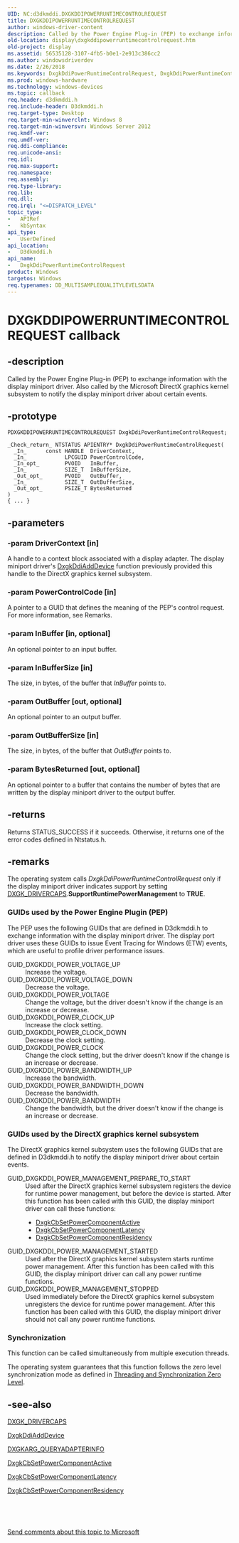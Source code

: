 ```yaml
---
UID: NC:d3dkmddi.DXGKDDIPOWERRUNTIMECONTROLREQUEST
title: DXGKDDIPOWERRUNTIMECONTROLREQUEST
author: windows-driver-content
description: Called by the Power Engine Plug-in (PEP) to exchange information with the display miniport driver. Also called by the Microsoft DirectX graphics kernel subsystem to notify the display miniport driver about certain events.
old-location: display\dxgkddipowerruntimecontrolrequest.htm
old-project: display
ms.assetid: 56535128-3107-4fb5-b0e1-2e913c386cc2
ms.author: windowsdriverdev
ms.date: 2/26/2018
ms.keywords: DxgkDdiPowerRuntimeControlRequest, DxgkDdiPowerRuntimeControlRequest callback function [Display Devices], PDXGKDDIPOWERRUNTIMECONTROLREQUEST, d3dkmddi/DxgkDdiPowerRuntimeControlRequest, display.dxgkddipowerruntimecontrolrequest
ms.prod: windows-hardware
ms.technology: windows-devices
ms.topic: callback
req.header: d3dkmddi.h
req.include-header: D3dkmddi.h
req.target-type: Desktop
req.target-min-winverclnt: Windows 8
req.target-min-winversvr: Windows Server 2012
req.kmdf-ver: 
req.umdf-ver: 
req.ddi-compliance: 
req.unicode-ansi: 
req.idl: 
req.max-support: 
req.namespace: 
req.assembly: 
req.type-library: 
req.lib: 
req.dll: 
req.irql: "<=DISPATCH_LEVEL"
topic_type:
-	APIRef
-	kbSyntax
api_type:
-	UserDefined
api_location:
-	D3dkmddi.h
api_name:
-	DxgkDdiPowerRuntimeControlRequest
product: Windows
targetos: Windows
req.typenames: DD_MULTISAMPLEQUALITYLEVELSDATA
---
```


# DXGKDDIPOWERRUNTIMECONTROLREQUEST callback


## -description


Called by the Power Engine Plug-in (PEP) to exchange information with the display miniport driver. Also called by the Microsoft DirectX graphics kernel subsystem to notify the display miniport driver about certain events.


## -prototype


````
PDXGKDDIPOWERRUNTIMECONTROLREQUEST DxgkDdiPowerRuntimeControlRequest;

_Check_return_ NTSTATUS APIENTRY* DxgkDdiPowerRuntimeControlRequest(
  _In_      const HANDLE  DriverContext,
  _In_            LPCGUID PowerControlCode,
  _In_opt_        PVOID   InBuffer,
  _In_            SIZE_T  InBufferSize,
  _Out_opt_       PVOID   OutBuffer,
  _In_            SIZE_T  OutBufferSize,
  _Out_opt_       PSIZE_T BytesReturned
)
{ ... }
````


## -parameters




### -param DriverContext [in]

A handle to a context block associated with a display adapter. The display miniport driver's <a href="..\dispmprt\nc-dispmprt-dxgkddi_add_device.md">DxgkDdiAddDevice</a> function previously provided this handle to the DirectX graphics kernel subsystem.


### -param PowerControlCode [in]

A pointer to a GUID that defines the meaning of the PEP's control request. For more information, see Remarks.


### -param InBuffer [in, optional]

An optional pointer to an input buffer.


### -param InBufferSize [in]

The size, in bytes, of the buffer that <i>InBuffer</i> points to.


### -param OutBuffer [out, optional]

An optional pointer to an output buffer.


### -param OutBufferSize [in]

The size, in bytes, of the buffer that <i>OutBuffer</i> points to.


### -param BytesReturned [out, optional]

An optional pointer to a buffer that contains the number of bytes that are written by the display miniport driver to the output buffer.


## -returns



Returns STATUS_SUCCESS if it succeeds. Otherwise, it returns one of the error codes defined in Ntstatus.h.




## -remarks



The operating system calls <i>DxgkDdiPowerRuntimeControlRequest</i> only if the display miniport driver indicates support by setting <a href="..\d3dkmddi\ns-d3dkmddi-_dxgk_drivercaps.md">DXGK_DRIVERCAPS</a>.<b>SupportRuntimePowerManagement</b> to <b>TRUE</b>.

<h3><a id="GUIDs_used_by_the_Power_Engine_Plugin__PEP_"></a><a id="guids_used_by_the_power_engine_plugin__pep_"></a><a id="GUIDS_USED_BY_THE_POWER_ENGINE_PLUGIN__PEP_"></a>GUIDs used by the Power Engine Plugin (PEP)</h3>
The PEP uses the following GUIDs that are defined in D3dkmddi.h to exchange information with the display miniport driver. The display port driver uses these  GUIDs to issue Event Tracing for Windows (ETW) events, which are useful to profile driver performance issues.

<dl>
<dt><a id="GUID_DXGKDDI_POWER_VOLTAGE_UP"></a><a id="guid_dxgkddi_power_voltage_up"></a>GUID_DXGKDDI_POWER_VOLTAGE_UP</dt>
<dd>
Increase the voltage.

</dd>
<dt><a id="GUID_DXGKDDI_POWER_VOLTAGE_DOWN"></a><a id="guid_dxgkddi_power_voltage_down"></a>GUID_DXGKDDI_POWER_VOLTAGE_DOWN</dt>
<dd>
Decrease the voltage.

</dd>
<dt><a id="GUID_DXGKDDI_POWER_VOLTAGE"></a><a id="guid_dxgkddi_power_voltage"></a>GUID_DXGKDDI_POWER_VOLTAGE</dt>
<dd>
Change the voltage, but the driver doesn't know if the change is an increase or decrease.

</dd>
<dt><a id="GUID_DXGKDDI_POWER_CLOCK_UP"></a><a id="guid_dxgkddi_power_clock_up"></a>GUID_DXGKDDI_POWER_CLOCK_UP</dt>
<dd>
Increase the clock setting.

</dd>
<dt><a id="GUID_DXGKDDI_POWER_CLOCK_DOWN"></a><a id="guid_dxgkddi_power_clock_down"></a>GUID_DXGKDDI_POWER_CLOCK_DOWN</dt>
<dd>
Decrease the clock setting.

</dd>
<dt><a id="GUID_DXGKDDI_POWER_CLOCK"></a><a id="guid_dxgkddi_power_clock"></a>GUID_DXGKDDI_POWER_CLOCK</dt>
<dd>
Change the clock setting, but the driver doesn't know if the change is an increase or decrease.

</dd>
<dt><a id="GUID_DXGKDDI_POWER_BANDWIDTH_UP"></a><a id="guid_dxgkddi_power_bandwidth_up"></a>GUID_DXGKDDI_POWER_BANDWIDTH_UP</dt>
<dd>
Increase the bandwidth.

</dd>
<dt><a id="GUID_DXGKDDI_POWER_BANDWIDTH_DOWN"></a><a id="guid_dxgkddi_power_bandwidth_down"></a>GUID_DXGKDDI_POWER_BANDWIDTH_DOWN</dt>
<dd>
Decrease the bandwidth.

</dd>
<dt><a id="GUID_DXGKDDI_POWER_BANDWIDTH"></a><a id="guid_dxgkddi_power_bandwidth"></a>GUID_DXGKDDI_POWER_BANDWIDTH</dt>
<dd>
Change the bandwidth, but the driver doesn't know if the change is an increase or decrease.

</dd>
</dl>


<h3><a id="GUIDs_used_by_the_DirectX_graphics_kernel_subsystem"></a><a id="guids_used_by_the_directx_graphics_kernel_subsystem"></a><a id="GUIDS_USED_BY_THE_DIRECTX_GRAPHICS_KERNEL_SUBSYSTEM"></a>GUIDs used by the DirectX graphics kernel subsystem</h3>
The DirectX graphics kernel subsystem uses the following GUIDs that are defined in D3dkmddi.h to notify the display miniport driver about certain events.

<dl>
<dt><a id="GUID_DXGKDDI_POWER_MANAGEMENT_PREPARE_TO_START"></a><a id="guid_dxgkddi_power_management_prepare_to_start"></a>GUID_DXGKDDI_POWER_MANAGEMENT_PREPARE_TO_START</dt>
<dd>
Used after the DirectX graphics kernel subsystem registers the device for runtime power management, but before the device is started. After this function has been called with this GUID, the display miniport driver can call these functions:

<ul>
<li>
<a href="..\d3dkmddi\nc-d3dkmddi-dxgkcb_setpowercomponentactive.md">DxgkCbSetPowerComponentActive</a>
</li>
<li>
<a href="..\d3dkmddi\nc-d3dkmddi-dxgkcb_setpowercomponentlatency.md">DxgkCbSetPowerComponentLatency</a>
</li>
<li>
<a href="..\d3dkmddi\nc-d3dkmddi-dxgkcb_setpowercomponentresidency.md">DxgkCbSetPowerComponentResidency</a>
</li>
</ul>
</dd>
<dt><a id="GUID_DXGKDDI_POWER_MANAGEMENT_STARTED"></a><a id="guid_dxgkddi_power_management_started"></a>GUID_DXGKDDI_POWER_MANAGEMENT_STARTED</dt>
<dd>
Used after the DirectX graphics kernel subsystem starts runtime power management. After this function has been called with this GUID, the display miniport driver can call any power runtime functions.

</dd>
<dt><a id="GUID_DXGKDDI_POWER_MANAGEMENT_STOPPED"></a><a id="guid_dxgkddi_power_management_stopped"></a>GUID_DXGKDDI_POWER_MANAGEMENT_STOPPED</dt>
<dd>
Used immediately before the DirectX graphics kernel subsystem unregisters the device for runtime power management. After this function has been called with this GUID, the display miniport driver should not call any power runtime functions.

</dd>
</dl>


<h3><a id="Synchronization"></a><a id="synchronization"></a><a id="SYNCHRONIZATION"></a>Synchronization</h3>
This function can be called simultaneously from multiple execution threads.

The operating system guarantees that this function follows the zero level synchronization mode as defined in <a href="https://msdn.microsoft.com/2baf91e8-fafb-40e2-a24c-cbf04fe45274">Threading and Synchronization Zero Level</a>.




## -see-also

<a href="..\d3dkmddi\ns-d3dkmddi-_dxgk_drivercaps.md">DXGK_DRIVERCAPS</a>



<a href="..\dispmprt\nc-dispmprt-dxgkddi_add_device.md">DxgkDdiAddDevice</a>



<a href="..\d3dkmddi\ns-d3dkmddi-_dxgkarg_queryadapterinfo.md">DXGKARG_QUERYADAPTERINFO</a>



<a href="..\d3dkmddi\nc-d3dkmddi-dxgkcb_setpowercomponentactive.md">DxgkCbSetPowerComponentActive</a>



<a href="..\d3dkmddi\nc-d3dkmddi-dxgkcb_setpowercomponentlatency.md">DxgkCbSetPowerComponentLatency</a>



<a href="..\d3dkmddi\nc-d3dkmddi-dxgkcb_setpowercomponentresidency.md">DxgkCbSetPowerComponentResidency</a>



 

 

<a href="mailto:wsddocfb@microsoft.com?subject=Documentation%20feedback [display\display]:%20PDXGKDDIPOWERRUNTIMECONTROLREQUEST callback function%20 RELEASE:%20(2/26/2018)&amp;body=%0A%0APRIVACY STATEMENT%0A%0AWe use your feedback to improve the documentation. We don't use your email address for any other purpose, and we'll remove your email address from our system after the issue that you're reporting is fixed. While we're working to fix this issue, we might send you an email message to ask for more info. Later, we might also send you an email message to let you know that we've addressed your feedback.%0A%0AFor more info about Microsoft's privacy policy, see http://privacy.microsoft.com/en-us/default.aspx." title="Send comments about this topic to Microsoft">Send comments about this topic to Microsoft</a>

